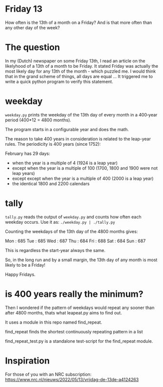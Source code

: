 # Friday 13
How often is the 13th of a month on a Friday? And is that more often than any other day of the week?

# The question

In my (Dutch) newspaper on some Friday 13th, I read an article on the likelyhood of a 13th of a month to be Friday.
It stated Friday was actually the most likely day for any 13th of the month - which puzzled me.
I would think that in the grand scheme of things, all days are equal ...
It triggered me to write a quick python program to verify this statement.

# weekday

`weekday.py` prints the weekday of the 13th day of every month in a
400‑year period (400*12 = 4800 months).

The program starts in a configurable year and does the math.

The reason to take 400 years in consideration is related to the leap-year rules.
The periodicity is 400 years (since 1752):

February has 29 days:

- when the year is a multiple of 4 (1924 is a leap year)
- except when the year is a multiple of 100 (1700, 1800 and 1900 were not leap years)
- except except when the year is a multiple of 400 (2000 is a leap year)
- the identical 1800 and 2200 calendars

# tally

`tally.py` reads the output of `weekday.py` and counts how often each weekday occurs.
Use it as: `./weekday.py | ./tally.py`

Counting the weekdays of the 13th day of the 4800 months gives:

Mon :      685
Tue :      685
Wed :      687
Thu :      684
Fri :      688
Sat :      684
Sun :      687

This is regardless the start-year always the same.

So, in the long run and by a small margin, the 13th day of any month is most likely to be a Friday!

Happy Fridays.

# is 400 years really the minimum?

Then I wondered if the pattern of weekdays would repeat any sooner than after 4800 months, 
thats what leapeat.py aims to find out.

It uses a module in this repo named find_repeat.

find_repeat finds the shortest continuously repeating pattern in a list

find_repeat_test.py is a standalone test-script for the find_repeat module.

# Inspiration

For those of you with an NRC subscription: https://www.nrc.nl/nieuws/2022/05/13/vrijdag-de-13de-a4124263
